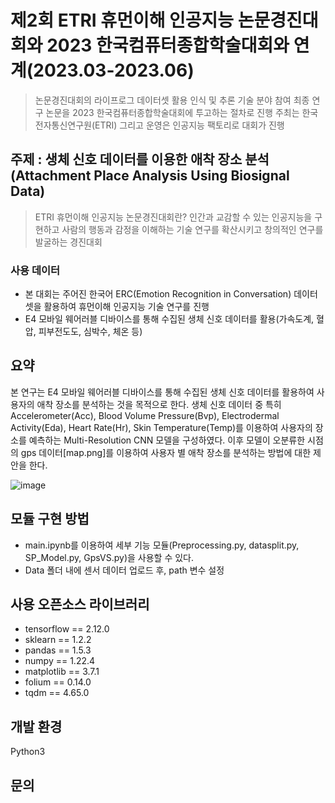# 제2회 ETRI 휴먼이해 인공지능 논문경진대회와 2023 한국컴퓨터종합학술대회와 연계(2023.03-2023.06)
> 논문경진대회의 라이프로그 데이터셋 활용 인식 및 추론 기술 분야 참여
> 최종 연구 논문을 2023 한국컴퓨터종합학술대회에 투고하는 절차로 진행
> 주최는 한국전자통신연구원(ETRI) 그리고 운영은 인공지능 팩토리로 대회가 진행 


## 주제 : 생체 신호 데이터를 이용한 애착 장소 분석(Attachment Place Analysis Using Biosignal Data)
> ETRI 휴먼이해 인공지능 논문경진대회란? 인간과 교감할 수 있는 인공지능을 구현하고 사람의 행동과 감정을 이해하는 기술 연구를 확산시키고 창의적인 연구를 발굴하는 경진대회 


### **사용 데이터**
- 본 대회는 주어진 한국어 ERC(Emotion Recognition in Conversation) 데이터 셋을 활용하여 휴먼이해 인공지능 기술 연구를 진행
- E4 모바일 웨어러블 디바이스를 통해 수집된 생체 신호 데이터를 활용(가속도계, 혈압, 피부전도도, 심박수, 체온 등)


## 요약
 
 본 연구는 E4 모바일 웨어러블 디바이스를 통해 수집된 생체 신호 데이터를 활용하여 사용자의 애착 장소를 분석하는 것을 목적으로 한다. 생체 신호 데이터 중 특히 Accelerometer(Acc), Blood Volume Pressure(Bvp), Electrodermal Activity(Eda), Heart Rate(Hr), Skin Temperature(Temp)를 이용하여 사용자의 장소를 예측하는 Multi-Resolution CNN 모델을 구성하였다. 이후 모델이 오분류한 시점의 gps 데이터[map.png]를 이용하여 사용자 별 애착 장소를 분석하는 방법에 대한 제안을 한다.
 
![image](https://github.com/JeongMinbbbb/23.03-23.06_ETRI_Attachment_Place/assets/130365764/2c8b7372-1d4e-44a6-aacc-935795acb3aa)

## 모듈 구현 방법

- main.ipynb를 이용하여 세부 기능 모듈(Preprocessing.py, datasplit.py, SP_Model.py, GpsVS.py)을 사용할 수 있다.
- Data 폴더 내에 센서 데이터 업로드 후, path 변수 설정

## 사용 오픈소스 라이브러리

- tensorflow == 2.12.0
- sklearn == 1.2.2
- pandas == 1.5.3
- numpy == 1.22.4
- matplotlib == 3.7.1
- folium == 0.14.0
- tqdm == 4.65.0


## 개발 환경
Python3

## 문의
